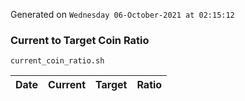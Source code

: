 Generated on `Wednesday 06-October-2021 at 02:15:12`

### Current to Target Coin Ratio
`current_coin_ratio.sh`

Date|Current|Target|Ratio
---|---|---|---
